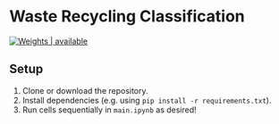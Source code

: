 # Waste Recycling Classification

[![Weights | available](https://img.shields.io/badge/Dataset-available-red)](https://drive.google.com/drive/folders/1cLbZhj7afSI0w5M-bXx25hB88afFwKUo)

## Setup

1. Clone or download the repository.
2. Install dependencies (e.g. using `pip install -r requirements.txt`).
3. Run cells sequentially in `main.ipynb` as desired!
